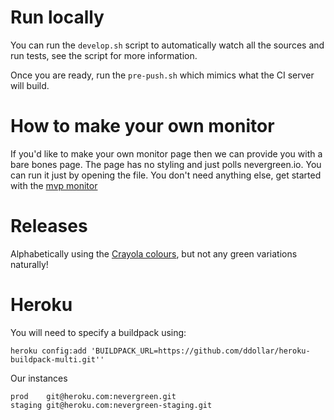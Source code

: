 Run locally
===========

You can run the `develop.sh` script to automatically watch all the sources and run tests, see the script for more
information.

Once you are ready, run the ```pre-push.sh``` which mimics what the CI server will build.

How to make your own monitor
============================

If you'd like to make your own monitor page then we can provide you with a bare bones page. The page has no styling and
just polls nevergreen.io. You can run it just by opening the file. You don't need anything else, get started with the [mvp monitor](https://github.com/build-canaries/nevergreen/tree/master/doc/mvp-monitor.html)


Releases
=========

Alphabetically using the [Crayola colours](http://en.wikipedia.org/wiki/List_of_Crayola_crayon_colors), but not any green variations naturally!

Heroku
======

You will need to specify a buildpack using:

```heroku config:add 'BUILDPACK_URL=https://github.com/ddollar/heroku-buildpack-multi.git''```

Our instances

```
prod	git@heroku.com:nevergreen.git
staging	git@heroku.com:nevergreen-staging.git
```